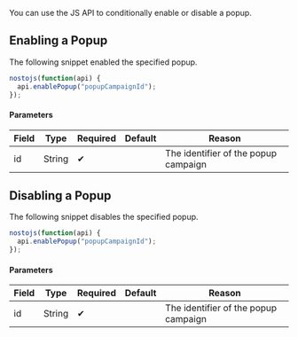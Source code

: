 You can use the JS API to conditionally enable or disable a popup. 

## Enabling a Popup

The following snippet enabled the specified popup.

```js
nostojs(function(api) {
  api.enablePopup("popupCampaignId");
});
```

#### Parameters

| Field | Type   | Required | Default | Reason                               |
|-------|--------|----------|---------|--------------------------------------|
| id    | String | ✔        |         | The identifier of the popup campaign |

## Disabling a Popup

The following snippet disables the specified popup.

```js
nostojs(function(api) {
  api.enablePopup("popupCampaignId");
});
```

#### Parameters

| Field | Type   | Required | Default | Reason                               |
|-------|--------|----------|---------|--------------------------------------|
| id    | String | ✔        |         | The identifier of the popup campaign |